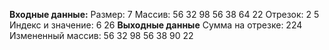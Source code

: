 **Входные данные:**
Размер: 7
Массив: 56 32 98 56 38 64 22
Отрезок: 2 5
Индекс и значение: 6 26
**Выходные данные**
Сумма на отрезке: 224
Измененный массив: 56 32 98 56 38 90 22
